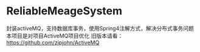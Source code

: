 # ReliableMeageSystem
封装activeMQ，支持数据库事务，使用Spring4注解方式，解决分布式事务问题本项目是对项目ActiveMQ项目优化
旧版本请看：https://github.com/zjpjohn/ActiveMQ

